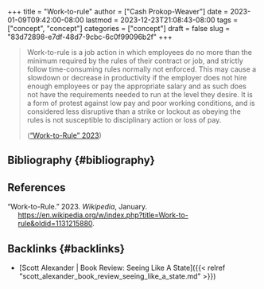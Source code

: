 +++
title = "Work-to-rule"
author = ["Cash Prokop-Weaver"]
date = 2023-01-09T09:42:00-08:00
lastmod = 2023-12-23T21:08:43-08:00
tags = ["concept", "concept"]
categories = ["concept"]
draft = false
slug = "83d72898-e7df-48d7-9cbc-6c0f99096b2f"
+++

> Work-to-rule is a job action in which employees do no more than the minimum required by the rules of their contract or job, and strictly follow time-consuming rules normally not enforced. This may cause a slowdown or decrease in productivity if the employer does not hire enough employees or pay the appropriate salary and as such does not have the requirements needed to run at the level they desire. It is a form of protest against low pay and poor working conditions, and is considered less disruptive than a strike or lockout as obeying the rules is not susceptible to disciplinary action or loss of pay.
>
> (<a href="#citeproc_bib_item_1">“Work-to-Rule” 2023</a>)


## Bibliography {#bibliography}

## References

<style>.csl-entry{text-indent: -1.5em; margin-left: 1.5em;}</style><div class="csl-bib-body">
  <div class="csl-entry"><a id="citeproc_bib_item_1"></a>“Work-to-Rule.” 2023. <i>Wikipedia</i>, January. <a href="https://en.wikipedia.org/w/index.php?title=Work-to-rule&oldid=1131215880">https://en.wikipedia.org/w/index.php?title=Work-to-rule&#38;oldid=1131215880</a>.</div>
</div>



## Backlinks {#backlinks}

-   [Scott Alexander | Book Review: Seeing Like A State]({{< relref "scott_alexander_book_review_seeing_like_a_state.md" >}})
